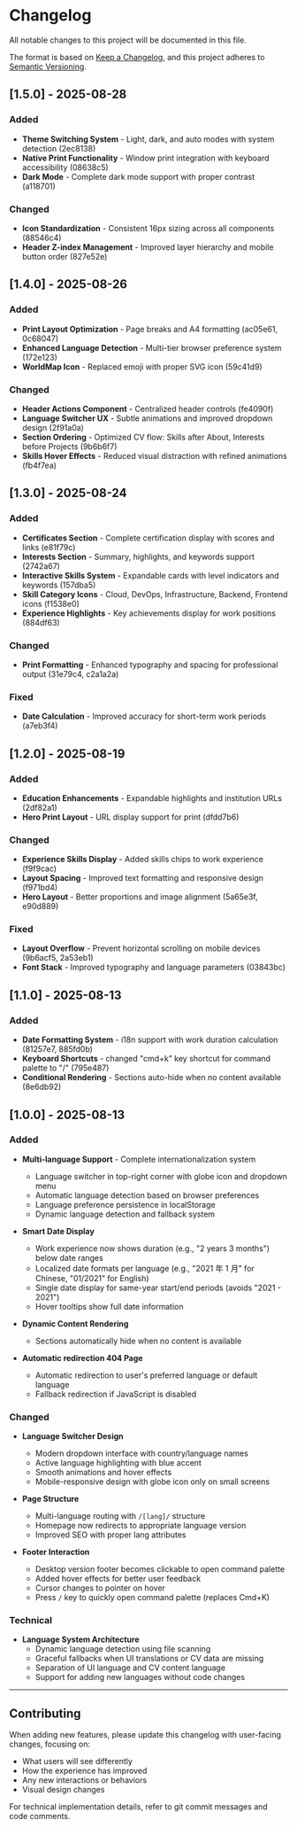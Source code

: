 # Changelog

All notable changes to this project will be documented in this file.

The format is based on [Keep a Changelog](https://keepachangelog.com/en/1.0.0/),
and this project adheres to [Semantic Versioning](https://semver.org/spec/v2.0.0.html).

## [1.5.0] - 2025-08-28

### Added
- **Theme Switching System** - Light, dark, and auto modes with system detection (2ec8138)
- **Native Print Functionality** - Window print integration with keyboard accessibility (08638c5)
- **Dark Mode** - Complete dark mode support with proper contrast (a118701)

### Changed
- **Icon Standardization** - Consistent 16px sizing across all components (88546c4)
- **Header Z-index Management** - Improved layer hierarchy and mobile button order (827e52e)

## [1.4.0] - 2025-08-26

### Added
- **Print Layout Optimization** - Page breaks and A4 formatting (ac05e61, 0c68047)
- **Enhanced Language Detection** - Multi-tier browser preference system (172e123)
- **WorldMap Icon** - Replaced emoji with proper SVG icon (59c41d9)

### Changed
- **Header Actions Component** - Centralized header controls (fe4090f)
- **Language Switcher UX** - Subtle animations and improved dropdown design (2f91a0a)
- **Section Ordering** - Optimized CV flow: Skills after About, Interests before Projects (9b6b6f7)
- **Skills Hover Effects** - Reduced visual distraction with refined animations (fb4f7ea)

## [1.3.0] - 2025-08-24

### Added
- **Certificates Section** - Complete certification display with scores and links (e81f79c)
- **Interests Section** - Summary, highlights, and keywords support (2742a67)
- **Interactive Skills System** - Expandable cards with level indicators and keywords (157dba5)
- **Skill Category Icons** - Cloud, DevOps, Infrastructure, Backend, Frontend icons (f1538e0)
- **Experience Highlights** - Key achievements display for work positions (884df63)

### Changed
- **Print Formatting** - Enhanced typography and spacing for professional output (31e79c4, c2a1a2a)

### Fixed
- **Date Calculation** - Improved accuracy for short-term work periods (a7eb3f4)

## [1.2.0] - 2025-08-19

### Added
- **Education Enhancements** - Expandable highlights and institution URLs (2df82a1)
- **Hero Print Layout** - URL display support for print (dfdd7b6)

### Changed
- **Experience Skills Display** - Added skills chips to work experience (f9f9cac)
- **Layout Spacing** - Improved text formatting and responsive design (f971bd4)
- **Hero Layout** - Better proportions and image alignment (5a65e3f, e90d889)

### Fixed
- **Layout Overflow** - Prevent horizontal scrolling on mobile devices (9b6acf5, 2a53eb1)
- **Font Stack** - Improved typography and language parameters (03843bc)

## [1.1.0] - 2025-08-13

### Added
- **Date Formatting System** - i18n support with work duration calculation (81257e7, 885fd0b)
- **Keyboard Shortcuts** - changed "cmd+k" key shortcut for command palette to "/" (795e487)
- **Conditional Rendering** - Sections auto-hide when no content available (8e6db92)

## [1.0.0] - 2025-08-13

### Added
- **Multi-language Support** - Complete internationalization system
  - Language switcher in top-right corner with globe icon and dropdown menu
  - Automatic language detection based on browser preferences
  - Language preference persistence in localStorage
  - Dynamic language detection and fallback system
  
- **Smart Date Display**
  - Work experience now shows duration (e.g., "2 years 3 months") below date ranges
  - Localized date formats per language (e.g., "2021 年 1 月" for Chinese, "01/2021" for English)
  - Single date display for same-year start/end periods (avoids "2021 - 2021")
  - Hover tooltips show full date information
  
- **Dynamic Content Rendering**
  - Sections automatically hide when no content is available
  
- **Automatic redirection 404 Page**
  - Automatic redirection to user's preferred language or default language
  - Fallback redirection if JavaScript is disabled

### Changed
- **Language Switcher Design**
  - Modern dropdown interface with country/language names
  - Active language highlighting with blue accent
  - Smooth animations and hover effects
  - Mobile-responsive design with globe icon only on small screens
  
- **Page Structure**
  - Multi-language routing with `/[lang]/` structure
  - Homepage now redirects to appropriate language version
  - Improved SEO with proper lang attributes
  
- **Footer Interaction**
  - Desktop version footer becomes clickable to open command palette
  - Added hover effects for better user feedback
  - Cursor changes to pointer on hover
  - Press `/` key to quickly open command palette (replaces Cmd+K)


### Technical
- **Language System Architecture**
  - Dynamic language detection using file scanning
  - Graceful fallbacks when UI translations or CV data are missing
  - Separation of UI language and CV content language
  - Support for adding new languages without code changes

---

## Contributing

When adding new features, please update this changelog with user-facing changes, focusing on:
- What users will see differently
- How the experience has improved
- Any new interactions or behaviors
- Visual design changes

For technical implementation details, refer to git commit messages and code comments.
